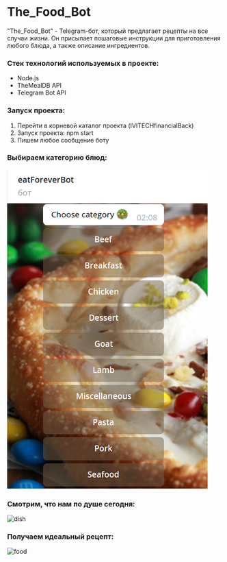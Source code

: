 # The_Food_Bot

"The_Food_Bot" - Telegram-бот, который предлагает рецепты на все случаи жизни. Он присылает пошаговые инструкции для приготовления любого блюда, а также описание ингредиентов.

### Стек технологий используемых в проекте:

- Node.js
- TheMealDB API
- Telegram Bot API

### Запуск проекта:

1. Перейти в корневой каталог проекта (IVITECHfinancialBack)
2. Запуск проекта: npm start
3. Пишем любое сообщение боту

### Выбираем категорию блюд:

![category](https://github.com/irinatarshinaeva/The_Food_Bot/blob/master/assests/screenshots/category.png 'Категория')

### Смотрим, что нам по душе сегодня:

![dish](https://github.com/irinatarshinaeva/eatForever/blob/master/public/assests/screenshots/dish.png 'Блюда')

### Получаем идеальный рецепт:

![food](https://github.com/irinatarshinaeva/eatForever/blob/master/public/assests/screenshots/food.png 'Рецепт')
